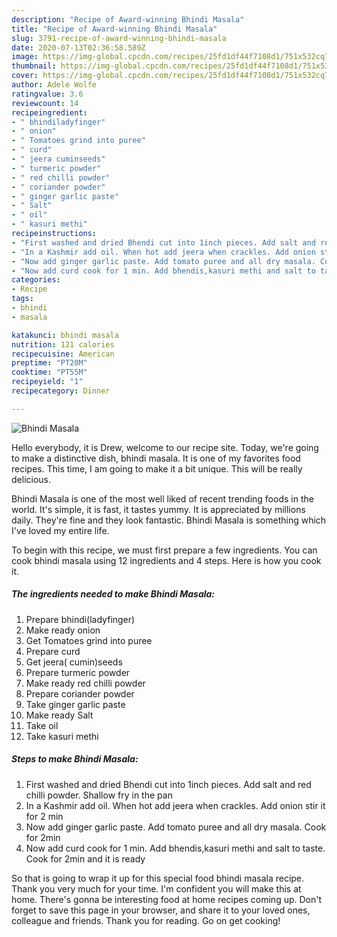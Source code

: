 ```yaml
---
description: "Recipe of Award-winning Bhindi Masala"
title: "Recipe of Award-winning Bhindi Masala"
slug: 3791-recipe-of-award-winning-bhindi-masala
date: 2020-07-13T02:36:58.589Z
image: https://img-global.cpcdn.com/recipes/25fd1df44f7108d1/751x532cq70/bhindi-masala-recipe-main-photo.jpg
thumbnail: https://img-global.cpcdn.com/recipes/25fd1df44f7108d1/751x532cq70/bhindi-masala-recipe-main-photo.jpg
cover: https://img-global.cpcdn.com/recipes/25fd1df44f7108d1/751x532cq70/bhindi-masala-recipe-main-photo.jpg
author: Adele Wolfe
ratingvalue: 3.6
reviewcount: 14
recipeingredient:
- " bhindiladyfinger"
- " onion"
- " Tomatoes grind into puree"
- " curd"
- " jeera cuminseeds"
- " turmeric powder"
- " red chilli powder"
- " coriander powder"
- " ginger garlic paste"
- " Salt"
- " oil"
- " kasuri methi"
recipeinstructions:
- "First washed and dried Bhendi cut into 1inch pieces. Add salt and red chilli powder. Shallow fry in the pan"
- "In a Kashmir add oil. When hot add jeera when crackles. Add onion stir it for 2 min"
- "Now add ginger garlic paste. Add tomato puree and all dry masala. Cook for 2min"
- "Now add curd cook for 1 min. Add bhendis,kasuri methi and salt to taste. Cook for 2min and it is ready"
categories:
- Recipe
tags:
- bhindi
- masala

katakunci: bhindi masala 
nutrition: 121 calories
recipecuisine: American
preptime: "PT20M"
cooktime: "PT55M"
recipeyield: "1"
recipecategory: Dinner

---
```



![Bhindi Masala](https://img-global.cpcdn.com/recipes/25fd1df44f7108d1/751x532cq70/bhindi-masala-recipe-main-photo.jpg)

Hello everybody, it is Drew, welcome to our recipe site. Today, we're going to make a distinctive dish, bhindi masala. It is one of my favorites food recipes. This time, I am going to make it a bit unique. This will be really delicious.

Bhindi Masala is one of the most well liked of recent trending foods in the world. It's simple, it is fast, it tastes yummy. It is appreciated by millions daily. They're fine and they look fantastic. Bhindi Masala is something which I've loved my entire life.




To begin with this recipe, we must first prepare a few ingredients. You can cook bhindi masala using 12 ingredients and 4 steps. Here is how you cook it.

<!--inarticleads1-->

##### The ingredients needed to make Bhindi Masala:

1. Prepare  bhindi(ladyfinger)
1. Make ready  onion
1. Get  Tomatoes grind into puree
1. Prepare  curd
1. Get  jeera( cumin)seeds
1. Prepare  turmeric powder
1. Make ready  red chilli powder
1. Prepare  coriander powder
1. Take  ginger garlic paste
1. Make ready  Salt
1. Take  oil
1. Take  kasuri methi




<!--inarticleads2-->

##### Steps to make Bhindi Masala:

1. First washed and dried Bhendi cut into 1inch pieces. Add salt and red chilli powder. Shallow fry in the pan
1. In a Kashmir add oil. When hot add jeera when crackles. Add onion stir it for 2 min
1. Now add ginger garlic paste. Add tomato puree and all dry masala. Cook for 2min
1. Now add curd cook for 1 min. Add bhendis,kasuri methi and salt to taste. Cook for 2min and it is ready




So that is going to wrap it up for this special food bhindi masala recipe. Thank you very much for your time. I'm confident you will make this at home. There's gonna be interesting food at home recipes coming up. Don't forget to save this page in your browser, and share it to your loved ones, colleague and friends. Thank you for reading. Go on get cooking!
